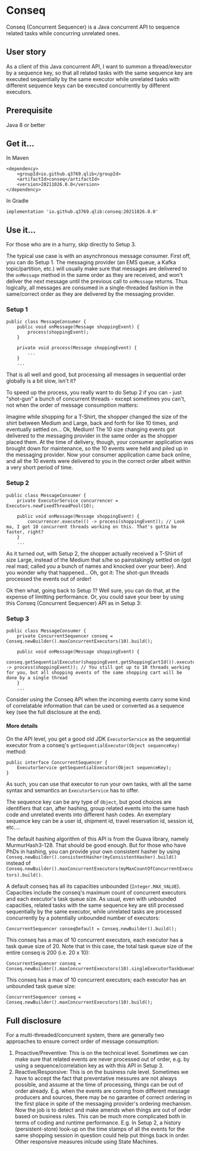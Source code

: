 # Conseq

Conseq (Concurrent Sequencer) is a Java concurrent API to sequence related tasks while concurring unrelated ones.

## User story
As a client of this Java concurrent API, I want to summon a thread/executor by a sequence key, so that all related tasks with the same sequence key are executed sequentially by the same executor while unrelated tasks with different sequence keys can be executed concurrently by different executors.

## Prerequisite
Java 8 or better

## Get it...
In Maven
```
<dependency>
    <groupId>io.github.q3769.qlib</groupId>
    <artifactId>conseq</artifactId>
    <version>20211026.0.0</version>
</dependency>
```
In Gradle
```
implementation 'io.github.q3769.qlib:conseq:20211026.0.0'
```

## Use it...
For those who are in a hurry, skip directly to Setup 3.

The typical use case is with an asynchronous message consumer. First off, you can do Setup 1. The messaging provider (an EMS queue, a Kafka topic/partition, etc.) will usually make sure that messages are delivered to the `onMessage` method in the same order as they are received, and won't deliver the next message until the previous call to `onMessage` returns. Thus logically, all messages are consumed in a single-threaded fashion in the same/correct order as they are delivered by the messaging provider. 

### Setup 1
```
public class MessageConsumer {
    public void onMessage(Message shoppingEvent) {
        process(shoppingEvent);
    }

    private void process(Message shoppingEvent) {
        ...
    }
    ...
```

That is all well and good, but processing all messages in sequential order globally is a bit slow, isn't it?

To speed up the process, you really want to do Setup 2 if you can - just "shot-gun" a bunch of concurrent threads - except sometimes you can't, not when the order of message consumption matters:

Imagine while shopping for a T-Shirt, the shopper changed the size of the shirt between Medium and Large, back and forth for like 10 times, and eventually settled on... Ok, Medium! The 10 size changing events got delivered to the messaging provider in the same order as the shopper placed them. At the time of delivery, though, your consumer application was brought down for maintenance, so the 10 events were held and piled up in the messaging provider. Now your consumer application came back online, and all the 10 events were delivered to you in the correct order albeit within a very short period of time. 

### Setup 2
```
public class MessageConsumer {
    private ExecutorService concurrencer = Executors.newFixedThreadPool(10);
    
    public void onMessage(Message shoppingEvent) {
        concurrencer.execute(() -> process(shoppingEvent)); // Look ma, I got 10 concurrent threads working on this. That's gotta be faster, right?
    }    
    ...
```
As it turned out, with Setup 2, the shopper actually received a T-Shirt of size Large, instead of the Medium that s/he so painstakingly settled on (got real mad; called you a bunch of names and knocked over your beer). And you wonder why that happened... Oh, got it: The shot-gun threads processed the events out of order!

Ok then what, going back to Setup 1? Well sure, you can do that, at the expense of limitting performance. Or, you could save your beer by using this Conseq (Concurrent Sequencer) API as in Setup 3:

### Setup 3
```
public class MessageConsumer {
    private ConcurrentSequencer conseq = Conseq.newBuilder().maxConcurrentExecutors(10).build();
    
    public void onMessage(Message shoppingEvent) {
        conseq.getSequentialExecutor(shoppingEvent.getShoppingCartId()).execute(() -> process(shoppingEvent)); // You still got up to 10 threads working for you, but all shopping events of the same shopping cart will be done by a single thread
    }
    ...
```

Consider using the Conseq API when the incoming events carry some kind of correlatable information that can be used or converted as a sequence key (see the full disclosure at the end).

#### More details

On the API level, you get a good old JDK `ExecutorService` as the sequential executor from a conseq's `getSequentialExecutor(Object sequenceKey)` method:
```
public interface ConcurrentSequencer {
    ExecutorService getSequentialExecutor(Object sequenceKey);
}
```
As such, you can use that executor to run your own tasks, with all the same syntax and semantics an `ExecutorService` has to offer.

The sequence key can be any type of `Object`, but good choices are identifiers that can, after hashing, group related events into the same hash code and unrelated events into different hash codes. An exemplary sequence key can be a user id, shipment id, travel reservation id, session id, etc.... 

The default hashing algorithm of this API is from the Guava library, namely MurmurHash3-128. That should be good enough. But for those who have PhDs in hashing, you can provide your own consistent hasher by using `Conseq.newBuilder().consistentHasher(myConsistentHasher).build()` instead of `Conseq.newBuilder().maxConcurrentExecutors(myMaxCountOfConcurrentExecutors).build()`.

A default conseq has all its capacities unbounded (`Integer.MAX_VALUE`). Capacities include the conseq's maximum count of concurrent executors and each executor's task queue size. As usual, even with unbounded capacities, related tasks with the same sequence key are still processed sequentially by the same executor, while unrelated tasks are processed concurrently by a potentially unbounded number of executors:
```
ConcurrentSequencer conseqDefault = Conseq.newBuilder().build();
```

This conseq has a max of 10 concurrent executors, each executor has a task queue size of 20. Note that in this case, the total task queue size of the entire conseq is 200 (i.e. 20 x 10):
```
ConcurrentSequencer conseq = Conseq.newBuilder().maxConcurrentExecutors(10).singleExecutorTaskQueueSize(20).build();
```

This conseq has a max of 10 concurrent executors; each executor has an unbounded task queue size:
```
ConcurrentSequencer conseq = Conseq.newBuilder().maxConcurrentExecutors(10).build();
```

## Full disclosure
For a multi-threaded/concurrent system, there are generally two approaches to ensure correct order of message consumption:
1. Proactive/Preventive: This is on the technical level. Sometimes we can make sure that related events are never processed out of order, e.g. by using a sequence/correlation key as with this API in Setup 3.
2. Reactive/Responsive: This is on the business rule level. Sometimes we have to accept the fact that preventative messures are not always possible, and assume at the time of processing, things can be out of order already. E.g. when the events are coming from different message producers and sources, there may be no garantee of correct ordering in the first place in spite of the messaging provider's ordering mechanism. Now the job is to detect and make amends when things are out of order based on business rules. This can be much more complicated both in terms of coding and runtime performance. E.g. In Setup 2, a history (persistent-store) look-up on the time stamps of all the events for the same shopping session in question could help put things back in order. Other responsive measures inlcude using State Machines.
